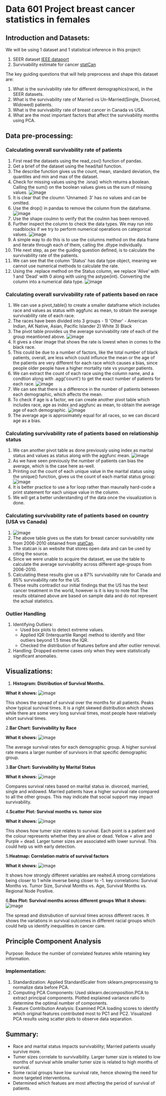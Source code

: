 #  Data 601 Project breast cancer statistics in females

## Introduction and Datasets:
  We will be using 1 dataset and 1 statistical inference in this project: 
  1) SEER dataset [IEEE dataport](https://ieee-dataport.org/open-access/seer-breast-cancer-data)
  2) Survivability estimate for cancer [statCan](https://www150.statcan.gc.ca/t1/tbl1/en/tv.action?pid=1310015801)

  The key guiding questions that will help preprocess and shape this dataset are:
  1) What is the survivability rate for different demographics(race), in the SEER datasets.
  2) What is the survivability rate of Married vs Un-Married(Single, Divorced, Widowed) patients.
  3) What is the survivability rate of breast cancer in Canada vs USA.
  4) What are the most important factors that affect the survivability months using PCA.


## Data pre-processing:
  ### Calculating overall survivability rate of patients
  1) First read the datasets using the read_csv() function of pandas.
  2) Get a brief of the dataset using the head/tail function.
  3) The describe function gives us the count, mean, standard deviation, the quantiles and min and max of the dataset.
  4) Check for missing values using the .isna() which returns a boolean. Calling the sum() on the boolean values gives us the sum of missing values.
     ![image](https://github.com/user-attachments/assets/14777c0a-ba26-4f72-89db-3bd1f8f8e7c6)
  5) It is clear that the cloumn 'Unnamed: 3' has no values and can be omitted.
  6) Use the drop() in pandas to remove the column from the dataframe.
     ![image](https://github.com/user-attachments/assets/7109909e-83fc-4d12-9838-223f13893062)
  7) Use the shape coulmn to verify that the coulmn has been removed.
  8) Further inspect the column to check the data types. We may run into roadblocks if we try to perform numerical operations on categorical values.
     ![image](https://github.com/user-attachments/assets/9a5a7976-c481-4254-9225-7c5692151399)
  9) A simple way to do this is to use the columns method on the data frame and iterate through each of them, calling the .dtype individually.
  10) THe next step, as per the guiding question defined, is to calculate the survivability rate of the patients.
  11) We can see that the column 'Status' has data type object, meaning we cannot use numerical methods to calculate the rate.
  12) Using the .replace method on the Status column, we replace 'Alive' with 1 and 'Dead' with 0 along with using the astype(int). Converting the column into a numerical data type.
      ![image](https://github.com/user-attachments/assets/88a7ee0d-ac87-487c-b7a5-edb515aafe58)
      
  ### Calculating overall survivability rate of patients based on race
  1) We can use a pivot_table() to create a smaller dataframe which includes race and values as status with aggfunc as mean, to obtain the average survivability rate of each race.
  2) The races have been divided into 3 groups -  1) 'Other' - American Indian, AK Native, Asian, Pacific Islander  2) White 3) Black
  3) The pivot table provides us the average survivability rate of each of the group meantioned above.
     ![image](https://github.com/user-attachments/assets/2847bee8-5846-48be-b175-670e22a3be34)
  4) It gives a clear image that shows the rate is lowest when in comes to the black race.
  5) This could be due to a number of factors, like the total number of black patients, overall, are less which could influnce the mean or the age of the patients are very different for each race which causes a bias, since people older people have  a higher mortality rate vs younger patients.
  6) We can extract the count of each race using the column name, and a condtion along with .agg('count') to get the exact number of patients for each race.
     ![image](https://github.com/user-attachments/assets/62dfedca-163d-4094-86f8-3c76f756f86d)
  7) We can see that there is a difference in the number of patients between each demographic, which affects the mean.
  8) To check if age is a factor, we can create another pivot table which includes race, age as index and aggfunc as mean, to obtain the average age of each demographic.
     ![image](https://github.com/user-attachments/assets/fcdd50a5-bde0-4781-a36e-a2b9de193687)
  9) The average age is approximately equal for all races, so we can discard age as a bias.

  ### Calculating  survivability rate of patients based on relationship status
  1) We can another pivot table as done previously using index as marital status and values as status along with the aggfunc mean.
     ![image](https://github.com/user-attachments/assets/65917579-5f1d-4298-9cdd-bdef825d9efe)
  2) As we have seen previously the number of patients can bias the average, which is the case here as-well.
  3) Printing out the count of each unique value in the marital status using the unique() function, gives us the count of each martial status group:
     ![image](https://github.com/user-attachments/assets/b04f5c2b-4466-4d49-baf0-c639e54440e6)
  4) It is better practice to use a for loop rather than maunally hard-code a print statement for each unique value in the column.
  5) We will get a better understanding of the data once the visualization is done.

  ### Calculating survivability rate of patients based on country (USA vs Canada)
  1) ![image](https://github.com/user-attachments/assets/a42fb0bf-a312-4a29-9662-f4aa6c96cfb4)
  2) The above table gives us the stats for breast cancer survivability rate from 2006-2010 obtained from [statCan](https://www150.statcan.gc.ca/t1/tbl1/en/tv.action?pid=1310015801).
  3) The statcan is an website that stores open data and can be used by citing the source.
  4) Since we were unable to acquire the dataset, we use the table to calculate the average survivability across different age-groups from 2006-2010.
  5) Calculating these results give us a 87% survivability rate for Canada and 85% survivability rate for the US.
  6) These reults contradict our initial findings that the US has the best cancer treatment in the world, however is it is key to note that The results obtained above are based on sample data and do not represent the actual statistics.
### Outlier Handling
1) Identifying Outliers:
     - Used box plots to detect extreme values.
     - Applied IQR (Interquartile Range) method to identify and filter outliers beyond 1.5 times the IQR.
     - Checked the distribution of features before and after outlier removal.
2) Handling: Dropped extreme cases only when they were statistically significant anomalies.

## Visualizations:
 
1. **Histogram: Distribution of Survival Months.**

**What it shows:**
![image](https://github.com/user-attachments/assets/197a6626-e1ff-4c6c-acf1-00d44e72bce9)

This shows the spread of survival over the months for all patients. Peaks show typical survival times. It is a right skewed distribution which shows while there are some very long survival times, most people have relatively short survival times.

2.**Bar Chart: Survivability by Race**

**What it shows:**
![image](https://github.com/user-attachments/assets/e86b7c40-0a98-4dce-9835-0866d97d4928)


The average survival rates for each demographic group. A higher survival rate means a larger number of survivors in that specific demographic group.

3.**Bar Chart: Survivability by Marital Status**

**What it shows:**
![image](https://github.com/user-attachments/assets/0a9d4511-0cf7-49f0-84c7-aff741474196)


Compares survival rates based on marital status ie. divorced, married, single and widowed. Married patients have a higher survival rate compared to all the other groups. This may indicate that social support may impact survivability.

4.**Scatter Plot: Survival months vs. tumor size**

**What it shows:**
![image](https://github.com/user-attachments/assets/058d76ca-9e28-44e2-9304-2106c0687625)

This shows how tumer size relates to survival. Each point is a patient and the colour represents whether they are alive or dead. Yellow = alive and Purple = dead. Larger tumer sizes are associated with lower survival. This could help us with early detection.

5.**Heatmap: Correlation matrix of survival factors**

**What it shows:**
![image](https://github.com/user-attachments/assets/5993c8eb-cd7b-4f88-bdb0-3861373a062f)


It shows how strongly different variables are realted.A strong correlations being closer to 1 while inverse being closer to -1. key correlations: Survival Months vs. Tumor Size, Survival Months vs. Age, Survival Months vs. Regional Node Positive.

6.**Box Plot: Survival months across different groups**
**What it shows:**
![image](https://github.com/user-attachments/assets/7ea70c5e-aea2-4bb6-af1b-47cd011ec63d)


The spread and distrubution of survival times across different races. It shows the variations in survival outcomes in different racial groups which could help us identify inequalities in cancer care.
## Principle Component Analysis
Purpose: Reduce the number of correlated features while retaining key information.
### Implementation:
1. Standardization:
    Applied StandardScaler from sklearn.preprocessing to normalize data before PCA.
2. Computing PCA Components:
    Used sklearn.decomposition.PCA to extract principal components.
    Plotted explained variance ratio to determine the optimal number of components.
3. Feature Contribution Analysis:
    Examined PCA loading scores to identify which original features contributed most to PC1 and PC2.
    Visualized PCA results using scatter plots to observe data separation.
## Summary:
- Race and marital status impacts survivability; Married patients usually survive more.
- Tumer sizes correlate to survivalbility. Larger tumer size is related to low months of survival while smaller tumer size is related to high months of survival.
- Some racial groups have low survival rate, hence showing the need for more targeted interventions.
- Determined which featues are most affecting the period of survival of patients.
